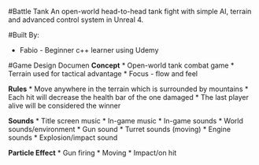 #Battle Tank
An open-world head-to-head tank fight with simple AI, terrain and advanced control system in Unreal 4.

#Built By:
* Fabio - Beginner c++ learner using Udemy

#Game Design Documen
**Concept**
      * Open-world tank combat game
      * Terrain used for tactical advantage
      * Focus - flow and feel
  
**Rules**
      * Move anywhere in the terrain which is surrounded by mountains
      * Each hit will decrease the health bar of the one damaged
      * The last player alive will be considered the winner 
  
**Sounds**
      * Title screen music
      * In-game music
      * In-game sounds
          * World sounds/environment
          * Gun sound
          * Turret sounds (moving)
          * Engine sounds
          * Explosion/impact sound
  
**Particle Effect**
      * Gun firing
      * Moving
      * Impact/on hit
